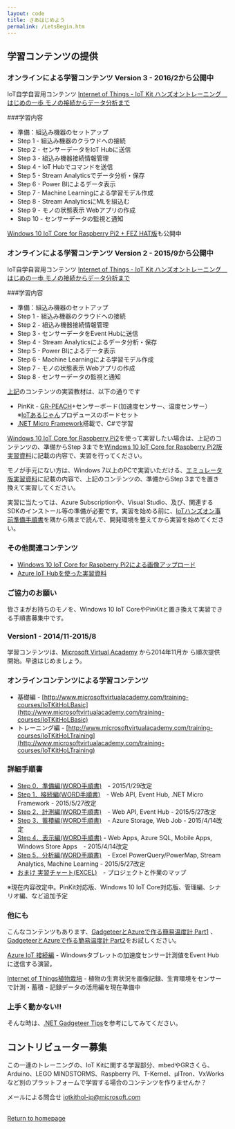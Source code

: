 ```yaml
---
layout: code
title: さあはじめよう
permalink: /LetsBegin.htm
---
```


<div class="jumbotron">
  <div class="container">
  </div>
</div>


## 学習コンテンツの提供

### オンラインによる学習コンテンツ Version 3 - 2016/2から公開中
IoT自学自習用コンテンツ [Internet of Things - IoT Kit ハンズオントレーニング　はじめの一歩 モノの接続からデータ分析まで](http://aka.ms/IoTKitHoLV3On)

###学習内容
* 準備：組込み機器のセットアップ
* Step 1 - 組込み機器のクラウドへの接続
* Step 2 - センサーデータをIoT Hubに送信
* Step 3 - 組込み機器接続情報管理
* Step 4 - IoT Hubでコマンドを送信
* Step 5 - Stream Analyticsでデータ分析・保存
* Step 6 - Power BIによるデータ表示
* Step 7 - Machine Learningによる学習モデル作成
* Step 8 - Stream AnalyticsにMLを組込む
* Step 9 - モノの状態表示 Webアプリの作成
* Step 10 - センサーデータの監視と通知

[Windows 10 IoT Core for Raspberry Pi2 + FEZ HAT版](http://aka.ms/IoTKitHoLV3OnRFH)も公開中

### オンラインによる学習コンテンツ Version 2 - 2015/9から公開中
IoT自学自習用コンテンツ [Internet of Things - IoT Kit ハンズオントレーニング　はじめの一歩 モノの接続からデータ分析まで](http://aka.ms/IoTKitHoLV2On)

###学習内容
* 準備：組込み機器のセットアップ
* Step 1 - 組込み機器のクラウドへの接続
* Step 2 - 組込み機器接続情報管理
* Step 3 - センサーデータをEvent Hubに送信
* Step 4 - Stream Analyticsによるデータ分析・保存
* Step 5 - Power BIによるデータ表示
* Step 6 - Machine Learningによる学習モデル作成
* Step 7 - モノの状態表示 Webアプリの作成
* Step 8 - センサーデータの監視と通知

[上記](http://aka.ms/IoTKitHoLV2On)のコンテンツの実習教材は、以下の通りです

* PinKit - [GR-PEACH](http://www.core.co.jp/product/m2m/gr-peach/)+センサーボード(加速度センサー、温度センサー） ※[IoTあるじゃん](https://www.facebook.com/groups/ioytjp/)プロデュースのボードセット
* [.NET Micro Framework](http://www.netmf.com/)搭載で、C#で学習

[Windows 10 IoT Core for Raspberry Pi2](http://WindowsOnDevices.com)を使って実習したい場合は、上記のコンテンツの、準備からStep 3までを[Windows 10 IoT Core for Raspberry Pi2版実習資料](https://doc.co/4dEWrJ)に記載の内容で、実習を行ってください。

モノが手元にない方は、Windows 7以上のPCで実習いただける、[エミュレータ版実習資料](https://doc.co/nSMnKG)に記載の内容で、上記のコンテンツの、準備からStep 3までを置き換えて実習してください。

実習に当たっては、Azure Subscriptionや、Visual Studio、及び、関連するSDKのインストール等の準備が必要です。実習を始める前に、[IoTハンズオン事前準備手順書](https://doc.co/pyEyVg)を隅から隅まで読んで、開発環境を整えてから実習を始めてください。

### その他関連コンテンツ
* [Windows 10 IoT Core for Raspberry Pi2による画像アップロード](https://doc.co/JZiumb)
* [Azure IoT Hubを使った実習資料](https://doc.co/B7jfRN)

### ご協力のお願い

皆さまがお持ちのモノを、Windows 10 IoT CoreやPinKitと置き換えて実習できる手順書募集中です。

### Version1 - 2014/11-2015/8
学習コンテンツは、[Microsoft Virtual Academy](http://msdn.microsoft.com/ja-jp/dn376515.aspx) から2014年11月か
ら順次提供開始。早速はじめましょう。

### オンラインコンテンツによる学習コンテンツ
* 基礎編 - [http://www.microsoftvirtualacademy.com/training-courses/IoTKitHoLBasic](http://www.microsoftvirtualacademy.com/training-courses/IoTKitHoLBasic)
* トレーニング編 - [http://www.microsoftvirtualacademy.com/training-courses/IoTKitHoLTraining](http://www.microsoftvirtualacademy.com/training-courses/IoTKitHoLTraining)

### 詳細手順書
* [Step 0．準備編(WORD手順書)](https://github.com/ms-iotkithol-jp/Training/blob/master/Documents/IoTKit_SelfLearning00_Overview.docx?raw=true)　-  2015/1/29改定 
* [Step 1．接続編(WORD手順書)](https://github.com/ms-iotkithol-jp/Training/blob/master/Documents/IoTKit_SelfLearning01_Connect.docx?raw=true)　- Web API, Event Hub, .NET Micro Framework - 2015/5/27改定
* [Step 2．計測編(WORD手順書)](https://github.com/ms-iotkithol-jp/Training/blob/master/Documents/IoTKit_SelfLearning02_Measure.docx?raw=true)　- Web API, Event Hub - 2015/5/27改定
* [Step 3．蓄積編(WORD手順書)](https://github.com/ms-iotkithol-jp/Training/blob/master/Documents/IoTKit_SelfLearning03_Store.docx?raw=true)　- Azure Storage, Web Job - 2015/4/14改定
* [Step 4．表示編(WORD手順書)](https://github.com/ms-iotkithol-jp/Training/blob/master/Documents/IoTKit_SelfLearning04_Show.docx?raw=true) - Web Apps, Azure SQL, Mobile Apps, Windows Store Apps　- 2015/4/14改定
* [Step 5．分析編(WORD手順書)](https://github.com/ms-iotkithol-jp/Training/blob/master/Documents/IoTKit_SelfLearning05_Analysis.docx?raw=true)　- Excel PowerQuery/PowerMap, Stream Analytics, Machine Learning - 2015/5/27改定
* [おまけ 実習チャート(EXCEL)](https://github.com/ms-iotkithol-jp/Training/blob/master/Documents/TrainingChart.xlsx)　- プロジェクトと作業のマップ

※現在内容改定中。PinKit対応版、Windows 10 IoT Core対応版、管理編、シナリオ編、など追加予定

### 他にも
こんなコンテンツもあります、[GadgeteerとAzureで作る簡易温度計 Part1](http://blogs.msdn.com/b/hirosho/archive/2014/07/25/gadgeteer-azure-part-1.aspx) 、[GadgeteerとAzureで作る簡易温度計 Part2](http://blogs.msdn.com/b/hirosho/archive/2014/07/26/gadgeteer-azure-part-2.aspx)をお試しください。

[Azure IoT 接続編](https://github.com/ms-iotkithol-jp/Training/blob/master/Documents/MicrosoftAzureIoTEventHub_campaign.docx?raw=true) - Windowsタブレットの加速度センサー計測値をEvent Hubに送信する演習。

[Internet of Things植物栽培](http://www.microsoftvirtualacademy.com/training-courses/iotplant?m=26987) - 植物の生育状況を画像記録、生育環境をセンサーで計測・蓄積 - 記録データの活用編を現在準備中

### 上手く動かない‼
そんな時は、[.NET Gadgeteer Tips](http://blogs.msdn.com/b/hirosho/archive/2014/08/11/net_5f00_gadgeteer_5f00_tips.aspx)を参考にしてみてください。


## コントリビューター募集
この一連のトレーニングの、IoT Kitに関する学習部分、mbedやGRさくら、Arduino、LEGO MINDSTORMS、Raspberry PI、T-Kernel、μITron、VxWorksなど別のプラットフォームで学習する場合のコンテンツを作りませんか？

メールによる問合せ [iotkithol-jp@microsoft.com](mailto:iotkithol-jp@microsoft.com)

<br/>
  <a class="btn btn-default" href="index.htm" role="button">Return to homepage</a>
<script>
  (function(i,s,o,g,r,a,m){i['GoogleAnalyticsObject']=r;i[r]=i[r]||function(){
  (i[r].q=i[r].q||[]).push(arguments)},i[r].l=1*new Date();a=s.createElement(o),
  m=s.getElementsByTagName(o)[0];a.async=1;a.src=g;m.parentNode.insertBefore(a,m)
  })(window,document,'script','//www.google-analytics.com/analytics.js','ga');
  ga('create', 'UA-54967290-2', 'auto');
  ga('send', 'pageview');
</script>
